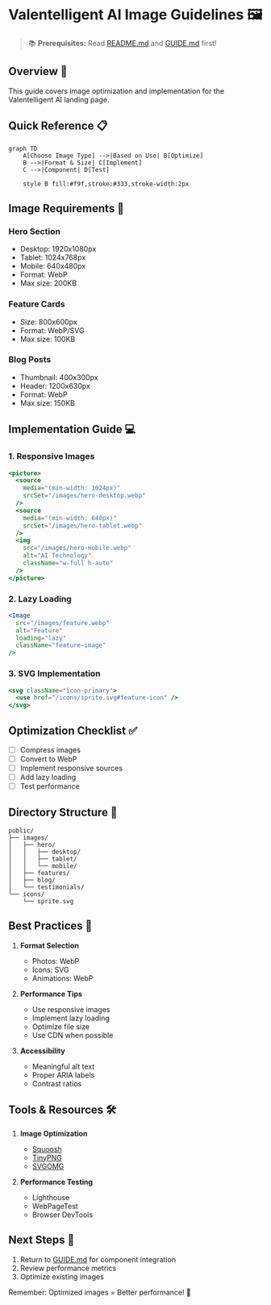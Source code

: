 # Valentelligent AI Image Guidelines 🖼️

> 📚 **Prerequisites:** Read [README.md](../../../README.md) and [GUIDE.md](../../../GUIDE.md) first!

## Overview 🎯

This guide covers image optimization and implementation for the Valentelligent AI landing page.

## Quick Reference 📋

```mermaid
graph TD
    A[Choose Image Type] -->|Based on Use| B[Optimize]
    B -->|Format & Size| C[Implement]
    C -->|Component| D[Test]
    
    style B fill:#f9f,stroke:#333,stroke-width:2px
```

## Image Requirements 📏

### Hero Section
- Desktop: 1920x1080px
- Tablet: 1024x768px
- Mobile: 640x480px
- Format: WebP
- Max size: 200KB

### Feature Cards
- Size: 800x600px
- Format: WebP/SVG
- Max size: 100KB

### Blog Posts
- Thumbnail: 400x300px
- Header: 1200x630px
- Format: WebP
- Max size: 150KB

## Implementation Guide 💻

### 1. Responsive Images

```jsx
<picture>
  <source
    media="(min-width: 1024px)"
    srcSet="/images/hero-desktop.webp"
  />
  <source
    media="(min-width: 640px)"
    srcSet="/images/hero-tablet.webp"
  />
  <img
    src="/images/hero-mobile.webp"
    alt="AI Technology"
    className="w-full h-auto"
  />
</picture>
```

### 2. Lazy Loading

```jsx
<Image
  src="/images/feature.webp"
  alt="Feature"
  loading="lazy"
  className="feature-image"
/>
```

### 3. SVG Implementation

```jsx
<svg className="icon-primary">
  <use href="/icons/sprite.svg#feature-icon" />
</svg>
```

## Optimization Checklist ✅

- [ ] Compress images
- [ ] Convert to WebP
- [ ] Implement responsive sources
- [ ] Add lazy loading
- [ ] Test performance

## Directory Structure 📁

```
public/
├── images/
│   ├── hero/
│   │   ├── desktop/
│   │   ├── tablet/
│   │   └── mobile/
│   ├── features/
│   ├── blog/
│   └── testimonials/
└── icons/
    └── sprite.svg
```

## Best Practices 🌟

1. **Format Selection**
   - Photos: WebP
   - Icons: SVG
   - Animations: WebP

2. **Performance Tips**
   - Use responsive images
   - Implement lazy loading
   - Optimize file size
   - Use CDN when possible

3. **Accessibility**
   - Meaningful alt text
   - Proper ARIA labels
   - Contrast ratios

## Tools & Resources 🛠️

1. **Image Optimization**
   - [Squoosh](https://squoosh.app)
   - [TinyPNG](https://tinypng.com)
   - [SVGOMG](https://jakearchibald.github.io/svgomg)

2. **Performance Testing**
   - Lighthouse
   - WebPageTest
   - Browser DevTools

## Next Steps 🚀

1. Return to [GUIDE.md](../../../GUIDE.md) for component integration
2. Review performance metrics
3. Optimize existing images

Remember: Optimized images = Better performance! 💪
